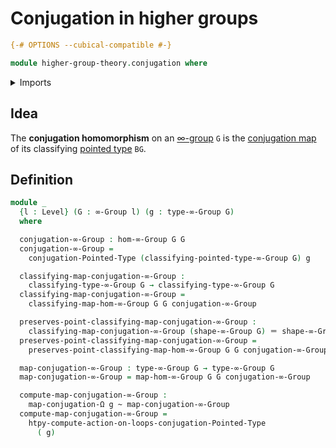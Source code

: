# Conjugation in higher groups

```agda
{-# OPTIONS --cubical-compatible #-}

module higher-group-theory.conjugation where
```

<details><summary>Imports</summary>

```agda
open import foundation.homotopies
open import foundation.identity-types
open import foundation.universe-levels

open import higher-group-theory.higher-groups
open import higher-group-theory.homomorphisms-higher-groups

open import structured-types.conjugation-pointed-types

open import synthetic-homotopy-theory.conjugation-loops
```

</details>

## Idea

The **conjugation homomorphism** on an
[∞-group](higher-group-theory.higher-groups.md) `G` is the
[conjugation map](structured-types.conjugation-pointed-types.md) of its
classifying [pointed type](structured-types.pointed-types.md) `BG`.

## Definition

```agda
module _
  {l : Level} (G : ∞-Group l) (g : type-∞-Group G)
  where

  conjugation-∞-Group : hom-∞-Group G G
  conjugation-∞-Group =
    conjugation-Pointed-Type (classifying-pointed-type-∞-Group G) g

  classifying-map-conjugation-∞-Group :
    classifying-type-∞-Group G → classifying-type-∞-Group G
  classifying-map-conjugation-∞-Group =
    classifying-map-hom-∞-Group G G conjugation-∞-Group

  preserves-point-classifying-map-conjugation-∞-Group :
    classifying-map-conjugation-∞-Group (shape-∞-Group G) ＝ shape-∞-Group G
  preserves-point-classifying-map-conjugation-∞-Group =
    preserves-point-classifying-map-hom-∞-Group G G conjugation-∞-Group

  map-conjugation-∞-Group : type-∞-Group G → type-∞-Group G
  map-conjugation-∞-Group = map-hom-∞-Group G G conjugation-∞-Group

  compute-map-conjugation-∞-Group :
    map-conjugation-Ω g ~ map-conjugation-∞-Group
  compute-map-conjugation-∞-Group =
    htpy-compute-action-on-loops-conjugation-Pointed-Type
      ( g)
```
